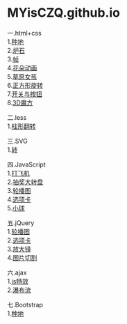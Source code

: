# MYisCZQ.github.io

一.html+css</br>
  1.<a href="http://MYisCZQ.github.io/1.html+css/农业作品/index.html">种地</a></br>
  2.<a href="http://MYisCZQ.github.io/1.html+css/炉石/炉石作品/炉石.html">炉石</a></br>
  3.<a href="http://MYisCZQ.github.io/1.html+css/动画/4.0.html">帧</a></br> 
  4.<a href="http://MYisCZQ.github.io/1.html+css/动画/4.4.html">花朵动画</a></br>
  5.<a href="http://MYisCZQ.github.io/1.html+css/动画/5.1.html">草原女孩</a></br>
  6.<a href="http://MYisCZQ.github.io/1.html+css/3D正方形转动/5.3.html">正方形旋转</a></br>
  7.<a href="http://MYisCZQ.github.io/1.html+css/开关按钮/2.3.html">开关与按钮</a></br>
  8.<a href="http://MYisCZQ.github.io/1.html+css/3D魔方转动/3D.html">3D魔方</a></br>
  
二.less</br>
  1.<a href="http://MYisCZQ.github.io/2.less/翻转/4.0.html">柱形翻转</a></br>
  
三.SVG</br>
  1.<a href="http://MYisCZQ.github.io/3.svg/1.3.html">转</a></br>

四.JavaScript</br>
  1.<a href="http://MYisCZQ.github.io/4.JavaScript/打飞机/feiji.html">打飞机</a></br>
  2.<a href="http://MYisCZQ.github.io/4.JavaScript/抽奖大转盘/">抽奖大转盘</a></br>
  3.<a href="http://MYisCZQ.github.io/4.JavaScript/JS轮播图/4.0.html">轮播图</a></br>
  4.<a href="http://MYisCZQ.github.io/4.JavaScript/JS选项卡/5.1.html">选项卡</a></br>
  5.<a href="http://MYisCZQ.github.io/4.JavaScript/JS小球转动/02.html">小球</a></br>
  
五.jQuery</br>
  1.<a href="http://MYisCZQ.github.io/5.jQuery/JQ轮播图/5.2.轮播图.html">轮播图</a></br>
  2.<a href="http://MYisCZQ.github.io/5.jQuery/JQ选项卡/3.2选项卡.html">选项卡</a></br>
  3.<a href="http://MYisCZQ.github.io/5.jQuery/2.1放大.html">放大镜</a></br>
  4.<a href="http://MYisCZQ.github.io/5.jQuery/8.0切割.html">图片切割</a></br>
  
六.ajax</br>
  1.<a href="http://MYisCZQ.github.io/6.ajax/5.3js.html">js特效</a></br>
  2.<a href="http://MYisCZQ.github.io/6.ajax/7.瀑布流.html">瀑布流</a></br>
  
七.Bootstrap</br>
  1.<a href="http://MYisCZQ.github.io/7.Bootstrap/种地作品/农业.html">种地</a></br>

